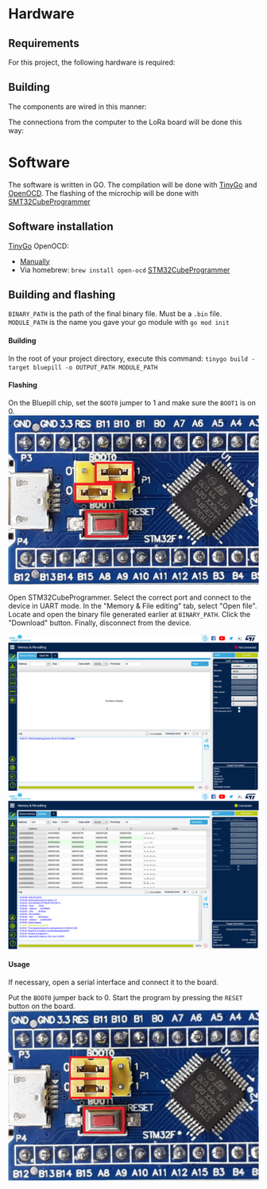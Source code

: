 # Hardware

## Requirements
For this project, the following hardware is required:
<!--TODO-->

## Building

The components are wired in this manner:

<!-- TODO: Component wiring image -->

The connections from the computer to the LoRa board will be done this way:

<!-- TODO: Board wiring image -->

# Software

The software is written in GO.
The compilation will be done with [TinyGo](https://tinygo.org/) and [OpenOCD](https://openocd.org/).
The flashing of the microchip will be done with [SMT32CubeProgrammer](https://www.st.com/en/development-tools/stm32cubeprog.html)

## Software installation

[TinyGo](https://tinygo.org/getting-started/install/)
OpenOCD:
- [Manually](https://sourceforge.net/projects/openocd/files/latest/download)
- Via homebrew: `brew install open-ocd`
[STM32CubeProgrammer](https://www.st.com/en/development-tools/stm32cubeprog.html#get-software)

## Building and flashing

`BINARY_PATH` is the path of the final binary file. Must be a `.bin` file.
`MODULE_PATH` is the name you gave your go module with `go mod init`

#### Building

In the root of your project directory, execute this command:
`tinygo build -target bluepill -o OUTPUT_PATH MODULE_PATH`

#### Flashing

On the Bluepill chip, set the `BOOT0` jumper to 1 and make sure the `BOOT1` is on 0.
![](Images/jumpers_1.png)

Open STM32CubeProgrammer.
Select the correct port and connect to the device in UART mode.
In the "Memory & File editing" tab, select "Open file".
Locate and open the binary file generated earlier at `BINARY_PATH`.
Click the "Download" button.
Finally, disconnect from the device.
<!-- TODO: Edit SMT32 screengrabs to show the buttons to click -->
![](./Images/cubeprog_A.png)
![](./Images/cubeprog_B.png)

#### Usage

If necessary, open a serial interface and connect it to the board.

Put the `BOOT0` jumper back to 0.
Start the program by pressing the `RESET` button on the board.
![](Images/jumpers_0.png)